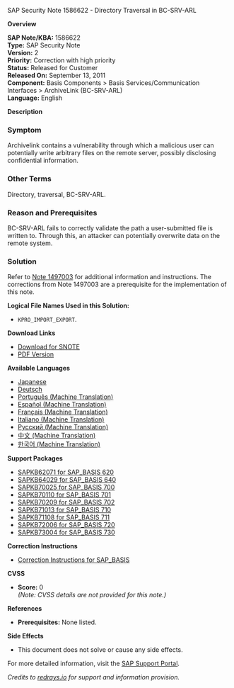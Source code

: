 SAP Security Note 1586622 - Directory Traversal in BC-SRV-ARL

**Overview**

**SAP Note/KBA:** 1586622  
**Type:** SAP Security Note  
**Version:** 2  
**Priority:** Correction with high priority  
**Status:** Released for Customer  
**Released On:** September 13, 2011  
**Component:** Basis Components > Basis Services/Communication Interfaces > ArchiveLink (BC-SRV-ARL)  
**Language:** English

**Description**

### Symptom
Archivelink contains a vulnerability through which a malicious user can potentially write arbitrary files on the remote server, possibly disclosing confidential information.

### Other Terms
Directory, traversal, BC-SRV-ARL.

### Reason and Prerequisites
BC-SRV-ARL fails to correctly validate the path a user-submitted file is written to. Through this, an attacker can potentially overwrite data on the remote system.

### Solution
Refer to [Note 1497003](https://me.sap.com/notes/1497003) for additional information and instructions. The corrections from Note 1497003 are a prerequisite for the implementation of this note.

**Logical File Names Used in this Solution:**
- `KPRO_IMPORT_EXPORT`.

**Download Links**
- [Download for SNOTE](https://notesdownloads.sap.com/note/0040000009418172017)
- [PDF Version](https://userapps.support.sap.com/sap/support/sfm/notes/print/0001586622?language=en-US&token=F9EAEDF031651E9C0346DE921F438FC1)

**Available Languages**
- [Japanese](https://me.sap.com/notes/0001586622/J)
- [Deutsch](https://me.sap.com/notes/0001586622/D)
- [Português (Machine Translation)](https://me.sap.com/notes/0001586622/P)
- [Español (Machine Translation)](https://me.sap.com/notes/0001586622/S)
- [Français (Machine Translation)](https://me.sap.com/notes/0001586622/F)
- [Italiano (Machine Translation)](https://me.sap.com/notes/0001586622/I)
- [Русский (Machine Translation)](https://me.sap.com/notes/0001586622/R)
- [中文 (Machine Translation)](https://me.sap.com/notes/0001586622/1)
- [한국어 (Machine Translation)](https://me.sap.com/notes/0001586622/3)

**Support Packages**
- [SAPKB62071 for SAP_BASIS 620](https://me.sap.com/supportpackage/SAPKB62071)
- [SAPKB64029 for SAP_BASIS 640](https://me.sap.com/supportpackage/SAPKB64029)
- [SAPKB70025 for SAP_BASIS 700](https://me.sap.com/supportpackage/SAPKB70025)
- [SAPKB70110 for SAP_BASIS 701](https://me.sap.com/supportpackage/SAPKB70110)
- [SAPKB70209 for SAP_BASIS 702](https://me.sap.com/supportpackage/SAPKB70209)
- [SAPKB71013 for SAP_BASIS 710](https://me.sap.com/supportpackage/SAPKB71013)
- [SAPKB71108 for SAP_BASIS 711](https://me.sap.com/supportpackage/SAPKB71108)
- [SAPKB72006 for SAP_BASIS 720](https://me.sap.com/supportpackage/SAPKB72006)
- [SAPKB73004 for SAP_BASIS 730](https://me.sap.com/supportpackage/SAPKB73004)

**Correction Instructions**
- [Correction Instructions for SAP_BASIS](https://me.sap.com/corrins/0001586622/41)

**CVSS**
- **Score:** 0  
  *(Note: CVSS details are not provided for this note.)*

**References**
- **Prerequisites:** None listed.

**Side Effects**
- This document does not solve or cause any side effects.

For more detailed information, visit the [SAP Support Portal](https://me.sap.com/).

*Credits to [redrays.io](https://redrays.io) for support and information provision.*